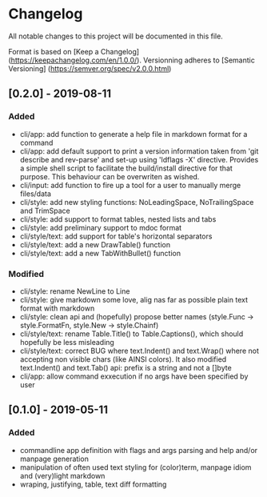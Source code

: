 # Changelog
All notable changes to this project will be documented in this file.

Format is based on [Keep a Changelog] (https://keepachangelog.com/en/1.0.0/).
Versionning adheres to [Semantic Versioning] (https://semver.org/spec/v2.0.0.html)

## [0.2.0] - 2019-08-11
### Added
- cli/app: add function to generate a help file in markdown format for a
  command 
- cli/app: add default support to print a version information taken from 'git
  describe and rev-parse' and set-up using 'ldflags -X' directive. Provides a
  simple shell script to facilitate the build/install directive for that purpose.
  This behaviour can be overwriten as wished.
- cli/input: add function to fire up a tool for a user to manually merge
  files/data
- cli/style: add new styling functions: NoLeadingSpace, NoTrailingSpace and
  TrimSpace
- cli/style: add support to format tables, nested lists and tabs
- cli/style: add preliminary support to mdoc format
- cli/style/text: add support for table's horizontal separators
- cli/style/text: add a new DrawTable() function
- cli/style/text: add a new TabWithBullet() function
### Modified
- cli/style: rename NewLine to Line
- cli/style: give markdown some love, alig nas far as possible plain text
  format with markdown
- cli/style: clean api and (hopefully) propose better names
  (style.Func -> style.FormatFn, style.New -> style.Chainf)
- cli/style/text: rename Table.Title() to Table.Captions(), which
  should hopefully be less misleading
- cli/style/text: correct BUG where text.Indent() and text.Wrap() where not
  accepting non visible chars (like AINSI colors).
  It also modified text.Indent() and text.Tab() api: prefix is a string and not
  a []byte
- cli/app: allow command exxecution if no args have been specified by user

## [0.1.0] - 2019-05-11
### Added
- commandline app definition with flags and args parsing and help and/or
  manpage generation
- manipulation of often used text styling for (color)term, manpage idiom
  and (very)light markdown
- wraping, justifying, table, text diff formatting
